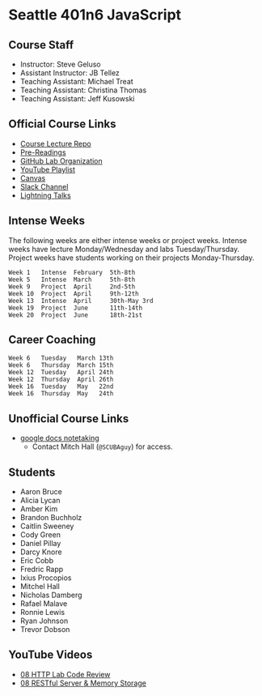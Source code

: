 # Seattle 401n6 JavaScript

## Course Staff
* Instructor: Steve Geluso
* Assistant Instructor: JB Tellez
* Teaching Assistant: Michael Treat
* Teaching Assistant: Christina Thomas
* Teaching Assistant: Jeff Kusowski

## Official Course Links
* [Course Lecture Repo](https://github.com/codefellows/seattle-javascript-401n6)
* [Pre-Readings](https://canvas.instructure.com/courses/1275855/discussion_topics)
* [GitHub Lab Organization](https://github.com/codefellows-seattle-javascript-401n6)
* [YouTube Playlist](https://www.youtube.com/playlist?list=PLVngfM2hsbi_Il-_TEUJRjD60_O6mXbcT)
* [Canvas](https://canvas.instructure.com/courses/1275855?invitation=2r8oiMQxWUciByi06iHqPZ3sm4R8D0McaTbPwl6f)
* [Slack Channel](https://codefellows.slack.com/messages/C90EA7SKH)
* [Lightning Talks](https://docs.google.com/spreadsheets/d/1ZyS3L9MR8BtZOd6pNxiOoA20DNLj7psTc16vAlesiuM/edit#gid=0)

## Intense Weeks
The following weeks are either intense weeks or project weeks. Intense weeks
have lecture Monday/Wednesday and labs Tuesday/Thursday. Project weeks have
students working on their projects Monday-Thursday.

```
Week 1   Intense  February  5th-8th
Week 5   Intense  March     5th-8th
Week 9   Project  April     2nd-5th
Week 10  Project  April     9th-12th
Week 13  Intense  April     30th-May 3rd
Week 19  Project  June      11th-14th
Week 20  Project  June      18th-21st
```


## Career Coaching
```
Week 6   Tuesday   March 13th
Week 6   Thursday  March 15th
Week 12  Tuesday   April 24th
Week 12  Thursday  April 26th
Week 16  Tuesday   May   22nd
Week 16  Thursday  May   24th
```

## Unofficial Course Links
* [google docs notetaking](https://docs.google.com/document/d/1h9HvyxZqHfFQRRWhcBwDLLk-IHav06xh7TRpGLvJ1UE/edit)
  * Contact Mitch Hall (`@SCUBAguy`) for access.

## Students
* Aaron	Bruce
* Alicia Lycan
* Amber	Kim
* Brandon	Buchholz
* Caitlin	Sweeney
* Cody Green
* Daniel Pillay
* Darcy	Knore
* Eric Cobb
* Fredric	Rapp
* Ixius	Procopios
* Mitchel	Hall
* Nicholas Damberg
* Rafael Malave
* Ronnie Lewis
* Ryan Johnson
* Trevor Dobson

## YouTube Videos
* [08 HTTP Lab Code Review](https://www.youtube.com/watch?v=m4AMdFvAVDc&feature=youtu.be)
* [08 RESTful Server & Memory Storage](https://www.youtube.com/watch?v=n2o1Rm0UaOc&feature=youtu.be)
